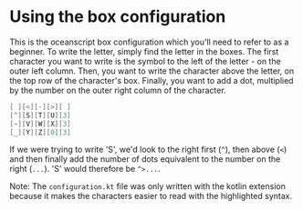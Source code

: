 # Using the box configuration

This is the oceanscript box configuration which you'll need to refer to as a beginner.
To write the letter, simply find the letter in the boxes. The first character you want to write
is the symbol to the left of the letter - on the outer left column. Then, you want to write
the character above the letter, on the top row of the character's box. Finally, you want to add a dot, 
multiplied by the number on the outer right column of the character.

```kt
[ ][<][-][>][ ]
[^][S][T][U][3]
[~][V][W][X][3]
[_][Y][Z][0][3]
```

If we were trying to write 'S', we'd look to the right first (``^``), then above (``<``) and then finally
add the number of dots equivalent to the number on the right (``...``). 'S' would therefore be ``^>...``.

Note: The ``configuration.kt`` file was only written with the kotlin extension because it makes the characters easier
to read with the highlighted syntax.